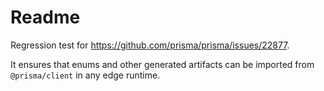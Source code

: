 # Readme

Regression test for https://github.com/prisma/prisma/issues/22877.

It ensures that enums and other generated artifacts can be imported from `@prisma/client` in any edge runtime.
